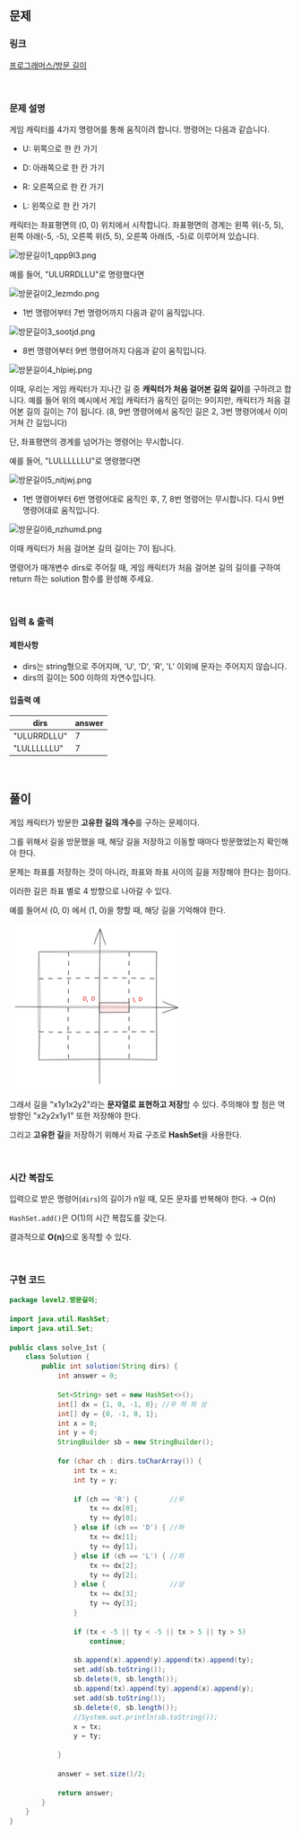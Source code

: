 ## 문제

### 링크

[프로그래머스/방문 길이](https://school.programmers.co.kr/learn/courses/30/lessons/49994)

<br>

### 문제 설명

게임 캐릭터를 4가지 명령어를 통해 움직이려 합니다. 명령어는 다음과 같습니다.

- U: 위쪽으로 한 칸 가기

- D: 아래쪽으로 한 칸 가기

- R: 오른쪽으로 한 칸 가기

- L: 왼쪽으로 한 칸 가기


캐릭터는 좌표평면의 (0, 0) 위치에서 시작합니다. 좌표평면의 경계는 왼쪽 위(-5, 5), 왼쪽 아래(-5, -5), 오른쪽 위(5, 5), 오른쪽 아래(5, -5)로 이루어져 있습니다.

![방문길이1_qpp9l3.png](https://grepp-programmers.s3.ap-northeast-2.amazonaws.com/files/production/ace0e7bc-9092-4b95-9bfb-3a55a2aa780e/%E1%84%87%E1%85%A1%E1%86%BC%E1%84%86%E1%85%AE%E1%86%AB%E1%84%80%E1%85%B5%E1%86%AF%E1%84%8B%E1%85%B51_qpp9l3.png)

예를 들어, "ULURRDLLU"로 명령했다면

![방문길이2_lezmdo.png](https://grepp-programmers.s3.ap-northeast-2.amazonaws.com/files/production/668c7458-e184-472d-9d32-f5d2acca759a/%E1%84%87%E1%85%A1%E1%86%BC%E1%84%86%E1%85%AE%E1%86%AB%E1%84%80%E1%85%B5%E1%86%AF%E1%84%8B%E1%85%B52_lezmdo.png)

- 1번 명령어부터 7번 명령어까지 다음과 같이 움직입니다.

![방문길이3_sootjd.png](https://grepp-programmers.s3.ap-northeast-2.amazonaws.com/files/production/08558e36-d667-4160-bfec-b754c78a7d85/%E1%84%87%E1%85%A1%E1%86%BC%E1%84%86%E1%85%AE%E1%86%AB%E1%84%80%E1%85%B5%E1%86%AF%E1%84%8B%E1%85%B53_sootjd.png)

- 8번 명령어부터 9번 명령어까지 다음과 같이 움직입니다.

![방문길이4_hlpiej.png](https://grepp-programmers.s3.ap-northeast-2.amazonaws.com/files/production/a52af28e-5835-438b-9f40-5467ebf9bf03/%E1%84%87%E1%85%A1%E1%86%BC%E1%84%86%E1%85%AE%E1%86%AB%E1%84%80%E1%85%B5%E1%86%AF%E1%84%8B%E1%85%B54_hlpiej.png)

이때, 우리는 게임 캐릭터가 지나간 길 중 **캐릭터가 처음 걸어본 길의 길이**를 구하려고 합니다. 예를 들어 위의 예시에서 게임 캐릭터가 움직인 길이는 9이지만, 캐릭터가 처음 걸어본 길의 길이는 7이 됩니다. (8, 9번 명령어에서 움직인 길은 2, 3번 명령어에서 이미 거쳐 간 길입니다)

단, 좌표평면의 경계를 넘어가는 명령어는 무시합니다.

예를 들어, "LULLLLLLU"로 명령했다면

![방문길이5_nitjwj.png](https://grepp-programmers.s3.ap-northeast-2.amazonaws.com/files/production/f631f005-f8de-4392-a76c-a9ef64b6de08/%E1%84%87%E1%85%A1%E1%86%BC%E1%84%86%E1%85%AE%E1%86%AB%E1%84%80%E1%85%B5%E1%86%AF%E1%84%8B%E1%85%B55_nitjwj.png)

- 1번 명령어부터 6번 명령어대로 움직인 후, 7, 8번 명령어는 무시합니다. 다시 9번 명령어대로 움직입니다.

![방문길이6_nzhumd.png](https://grepp-programmers.s3.ap-northeast-2.amazonaws.com/files/production/35e62f0a-43c6-4142-bec6-6d28fbc57216/%E1%84%87%E1%85%A1%E1%86%BC%E1%84%86%E1%85%AE%E1%86%AB%E1%84%80%E1%85%B5%E1%86%AF%E1%84%8B%E1%85%B56_nzhumd.png)

이때 캐릭터가 처음 걸어본 길의 길이는 7이 됩니다.

명령어가 매개변수 dirs로 주어질 때, 게임 캐릭터가 처음 걸어본 길의 길이를 구하여 return 하는 solution 함수를 완성해 주세요.

<br>

### 입력 & 출력

#### 제한사항

- dirs는 string형으로 주어지며, 'U', 'D', 'R', 'L' 이외에 문자는 주어지지 않습니다.
- dirs의 길이는 500 이하의 자연수입니다.

#### 입출력 예

|dirs|answer|
|---|---|
|"ULURRDLLU"|7|
|"LULLLLLLU"|7|

<br>

## 풀이

게임 캐릭터가 방문한 <b>고유한 길의 개수</b>를 구하는 문제이다.  

그를 위해서 길을 방문했을 때, 해당 길을 저장하고 이동할 때마다 방문했었는지 확인해야 한다.  

문제는 좌표를 저장하는 것이 아니라, 좌표와 좌표 사이의 길을 저장해야 한다는 점이다.  

이러한 길은 좌표 별로 4 방향으로 나아갈 수 있다.  

예를 들어서 (0, 0) 에서 (1, 0)을 향할 때, 해당 길을 기억해야 한다.  

![img_1.png](img_1.png)

그래서 길을 "x1y1x2y2"라는 <b>문자열로 표현하고 저장</b>할 수 있다. 
주의해야 할 점은 역방향인 "x2y2x1y1" 또한 저장해야 한다.  

그리고 <b>고유한 길</b>을 저장하기 위해서 자료 구조로 <b>HashSet</b>을 사용한다.  

<br>

### 시간 복잡도

입력으로 받은 명령어(`dirs`)의 길이가 n일 때, 모든 문자를 반복해야 한다. &rarr; O(n)  

`HashSet.add()`은 O(1)의 시간 복잡도를 갖는다.  

결과적으로 <b>O(n)</b>으로 동작할 수 있다.  

<br>

### 구현 코드

```java
package level2.방문길이;

import java.util.HashSet;
import java.util.Set;

public class solve_1st {
    class Solution {
        public int solution(String dirs) {
            int answer = 0;

            Set<String> set = new HashSet<>();
            int[] dx = {1, 0, -1, 0}; //우 하 좌 상
            int[] dy = {0, -1, 0, 1};
            int x = 0;
            int y = 0;
            StringBuilder sb = new StringBuilder();

            for (char ch : dirs.toCharArray()) {
                int tx = x;
                int ty = y;

                if (ch == 'R') {        //우
                    tx += dx[0];
                    ty += dy[0];
                } else if (ch == 'D') { //하
                    tx += dx[1];
                    ty += dy[1];
                } else if (ch == 'L') { //좌
                    tx += dx[2];
                    ty += dy[2];
                } else {                //상
                    tx += dx[3];
                    ty += dy[3];
                }

                if (tx < -5 || ty < -5 || tx > 5 || ty > 5)
                    continue;

                sb.append(x).append(y).append(tx).append(ty);
                set.add(sb.toString());
                sb.delete(0, sb.length());
                sb.append(tx).append(ty).append(x).append(y);
                set.add(sb.toString());
                sb.delete(0, sb.length());
                //System.out.println(sb.toString());
                x = tx;
                y = ty;

            }

            answer = set.size()/2;

            return answer;
        }
    }
}
```
